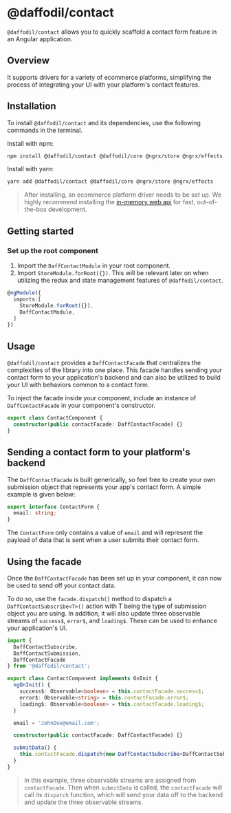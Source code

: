 # @daffodil/contact
`@daffodil/contact` allows you to quickly scaffold a contact form feature in an Angular application.

## Overview
It supports drivers for a variety of ecommerce platforms, simplifying the process of integrating your UI with your platform's contact features. <!-- talk about supported platforms -->

## Installation
To install `@daffodil/contact` and its dependencies, use the following commands in the terminal.

Install with npm:
```bash
npm install @daffodil/contact @daffodil/core @ngrx/store @ngrx/effects --save
```

Install with yarn:

```bash
yarn add @daffodil/contact @daffodil/core @ngrx/store @ngrx/effects
```

> After installing, an ecommerce platform driver needs to be set up. We highly recommend installing the [in-memory web api](./guides/drivers.md) for fast, out-of-the-box development.

## Getting started

### Set up the root component
1. Import the `DaffContactModule` in your root component. 
2. Import `StoreModule.forRoot({})`. This will be relevant later on when utilizing the redux and state management features of `@daffodil/contact`.

```ts
@ngModule({
  imports:[
    StoreModule.forRoot({}),
    DaffContactModule,
  ]
})
```

## Usage
`@daffodil/contact` provides a `DaffContactFacade` that centralizes the complexities of the library into one place. This facade handles sending your contact form to your application's backend and can also be utilized to build your UI with behaviors common to a contact form.

To inject the facade inside your component, include an instance of `DaffContactFacade` in your component's constructor.

```ts
export class ContactComponent {
  constructor(public contactFacade: DaffContactFacade) {}
}
```

## Sending a contact form to your platform's backend
The `DaffContactFacade` is built generically, so feel free to create your own submission object that represents your app's contact form. A simple example is given below:

```ts
export interface ContactForm {
  email: string;
}
```

The `ContactForm` only contains a value of `email` and will represent the payload of data that is sent when a user submits their contact form.

## Using the facade
Once the `DaffContactFacade` has been set up in your component, it can now be used to send off your contact data.

To do so, use the `facade.dispatch()` method to dispatch a `DaffContactSubscribe<T>()` action with T being the type of submission object you are using. In addition, it will also update three observable streams of `success$`, `error$`, and `loading$`. These can be used to enhance your application's UI.

```ts
import {
  DaffContactSubscribe,
  DaffContactSubmission,
  DaffContactFacade
} from '@daffodil/contact';

export class ContactComponent implements OnInit {
  ngOnInit() {
    success$: Observable<boolean> = this.contactFacade.success$;
    error$: Observable<string> = this.contactFacade.error$;
    loading$: Observable<boolean> = this.contactFacade.loading$;
  }

  email = 'JohnDoe@email.com';

  constructor(public contactFacade: DaffContactFacade) {}

  submitData() {
    this.contactFacade.dispatch(new DaffContactSubscribe<DaffContactSubmission>(this.email));
  }
}
```

> In this example, three observable streams are assigned from `contactFacade`. Then when `submitData` is called, the `contactFacade` will call its `dispatch` function, which will send your data off to the backend and update the three observable streams.
